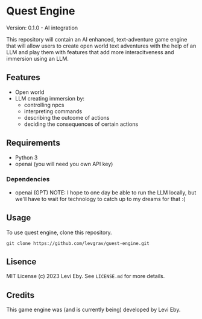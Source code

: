 # Quest Engine

Version: 0.1.0 - AI integration

This repository will contain an AI enhanced, text-adventure game engine that will allow users to create open world text adventures with the help of an LLM and play them with features that add more interacitveness and immersion using an LLM. 

## Features
- Open world
- LLM creating immersion by:
    - controlling npcs
    - interpreting commands
    - describing the outcome of actions
    - deciding the consequences of certain actions

## Requirements

- Python 3 
- openai (you will need you own API key)

### Dependencies
- openai (GPT) 
NOTE: I hope to one day be able to run the LLM locally, but we'll have to wait for technology to catch up to my dreams for that :( 

## Usage

To use quest engine, clone this repository.

`git clone https://github.com/levgrav/guest-engine.git`

## Lisence

MIT License (c) 2023 Levi Eby. See `LICENSE.md` for more details.

## Credits

This game engine was (and is currently being) developed by Levi Eby.
